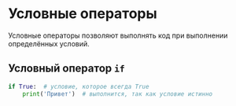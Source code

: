 # Условные операторы
Условные операторы позволяют выполнять код при выполнении определённых условий.

## Условный оператор `if`
```python
if True:  # условие, которое всегда True
    print('Привет')  # выполнится, так как условие истинно
```